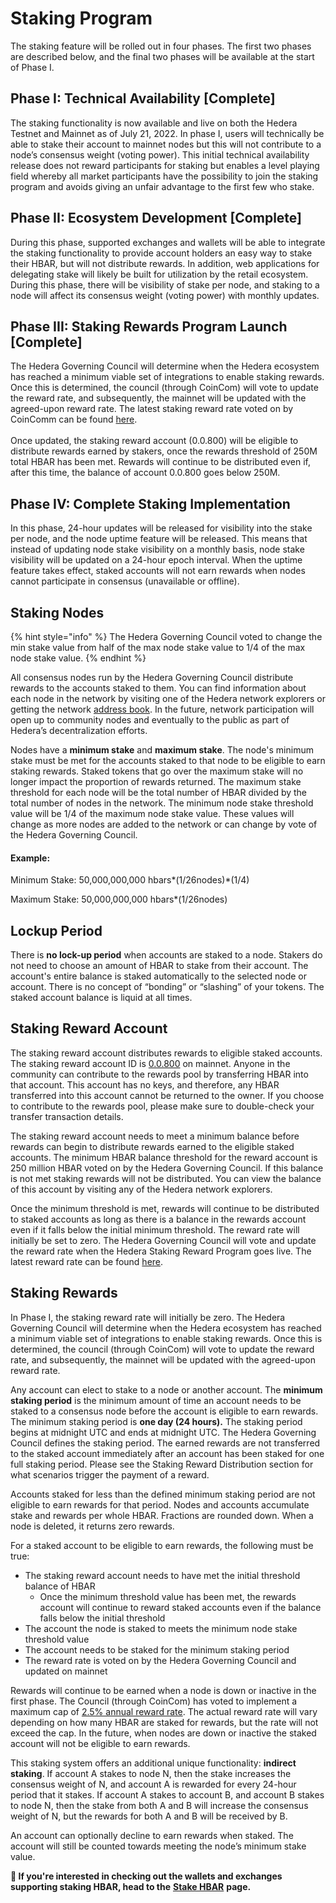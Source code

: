 # Staking Program

The staking feature will be rolled out in four phases. The first two phases are described below, and the final two phases will be available at the start of Phase I.

## **Phase I: Technical Availability \[Complete]**

The staking functionality is now available and live on both the Hedera Testnet and Mainnet as of July 21, 2022. In phase I, users will technically be able to stake their account to mainnet nodes but this will not contribute to a node’s consensus weight (voting power). This initial technical availability release does not reward participants for staking but enables a level playing field whereby all market participants have the possibility to join the staking program and avoids giving an unfair advantage to the first few who stake.

## **Phase II: Ecosystem Development \[Complete]**

During this phase, supported exchanges and wallets will be able to integrate the staking functionality to provide account holders an easy way to stake their HBAR, but will not distribute rewards. In addition, web applications for delegating stake will likely be built for utilization by the retail ecosystem. During this phase, there will be visibility of stake per node, and staking to a node will affect its consensus weight (voting power) with monthly updates.

## **Phase III: Staking Rewards Program Launch \[Complete]**

The Hedera Governing Council will determine when the Hedera ecosystem has reached a minimum viable set of integrations to enable staking rewards. Once this is determined, the council (through CoinCom) will vote to update the reward rate, and subsequently, the mainnet will be updated with the agreed-upon reward rate. The latest staking reward rate voted on by CoinComm can be found [here](https://hedera.com/blog/hedera-governing-council-votes-to-approve-changes-to-staking-algorithm).\
\
Once updated, the staking reward account (0.0.800) will be eligible to distribute rewards earned by stakers, once the rewards threshold of 250M total HBAR has been met. Rewards will continue to be distributed even if, after this time, the balance of account 0.0.800 goes below 250M.

## Phase IV: Complete Staking Implementation

In this phase, 24-hour updates will be released for visibility into the stake per node, and the node uptime feature will be released. This means that instead of updating node stake visibility on a monthly basis, node stake visibility will be updated on a 24-hour epoch interval. When the uptime feature takes effect, staked accounts will not earn rewards when nodes cannot participate in consensus (unavailable or offline).

## **Staking Nodes**

{% hint style="info" %}
The Hedera Governing Council voted to change the min stake value from half of the max node stake value to 1/4 of the max node stake value.
{% endhint %}

All consensus nodes run by the Hedera Governing Council distribute rewards to the accounts staked to them. You can find information about each node in the network by visiting one of the Hedera network explorers or getting the network [address book](../../sdks-and-apis/rest-api.md#api-v1-network-nodes). In the future, network participation will open up to community nodes and eventually to the public as part of Hedera’s decentralization efforts.

Nodes have a **minimum stake** and **maximum stake**. The node's minimum stake must be met for the accounts staked to that node to be eligible to earn staking rewards. Staked tokens that go over the maximum stake will no longer impact the proportion of rewards returned. The maximum stake threshold for each node will be the total number of HBAR divided by the total number of nodes in the network. The minimum node stake threshold value will be 1/4 of the maximum node stake value. These values will change as more nodes are added to the network or can change by vote of the Hedera Governing Council.

#### Example:

Minimum Stake: ​50,000,000,000 hbars\*(1/26nodes)\*(1/4)

Maximum Stake: ​50,000,000,000 hbars\*(1/26nodes)

## **Lockup Period**

There is **no lock-up period** when accounts are staked to a node. Stakers do not need to choose an amount of HBAR to stake from their account. The account's entire balance is staked automatically to the selected node or account. There is no concept of “bonding” or “slashing” of your tokens. The staked account balance is liquid at all times.

## **Staking Reward Account**

The staking reward account distributes rewards to eligible staked accounts. The staking reward account ID is [0.0.800](https://hashscan.io/#/mainnet/account/0.0.800?type=) on mainnet. Anyone in the community can contribute to the rewards pool by transferring HBAR into that account. This account has no keys, and therefore, any HBAR transferred into this account cannot be returned to the owner. If you choose to contribute to the rewards pool, please make sure to double-check your transfer transaction details.

The staking reward account needs to meet a minimum balance before rewards can begin to distribute rewards earned to the eligible staked accounts. The minimum HBAR balance threshold for the reward account is 250 million HBAR voted on by the Hedera Governing Council. If this balance is not met staking rewards will not be distributed. You can view the balance of this account by visiting any of the Hedera network explorers.

Once the minimum threshold is met, rewards will continue to be distributed to staked accounts as long as there is a balance in the rewards account even if it falls below the initial minimum threshold. The reward rate will initially be set to zero. The Hedera Governing Council will vote and update the reward rate when the Hedera Staking Reward Program goes live. The latest reward rate can be found [here](https://hedera.com/blog/hedera-governing-council-votes-to-approve-changes-to-staking-algorithm).&#x20;

## **Staking Rewards**

In Phase I, the staking reward rate will initially be zero. The Hedera Governing Council will determine when the Hedera ecosystem has reached a minimum viable set of integrations to enable staking rewards. Once this is determined, the council (through CoinCom) will vote to update the reward rate, and subsequently, the mainnet will be updated with the agreed-upon reward rate.

Any account can elect to stake to a node or another account. The **minimum staking period** is the minimum amount of time an account needs to be staked to a consensus node before the account is eligible to earn rewards. The minimum staking period is **one day (24 hours).** The staking period begins at midnight UTC and ends at midnight UTC. The Hedera Governing Council defines the staking period. The earned rewards are not transferred to the staked account immediately after an account has been staked for one full staking period. Please see the Staking Reward Distribution section for what scenarios trigger the payment of a reward.

Accounts staked for less than the defined minimum staking period are not eligible to earn rewards for that period. Nodes and accounts accumulate stake and rewards per whole HBAR. Fractions are rounded down. When a node is deleted, it returns zero rewards.

For a staked account to be eligible to earn rewards, the following must be true:

* The staking reward account needs to have met the initial threshold balance of HBAR
  * Once the minimum threshold value has been met, the rewards account will continue to reward staked accounts even if the balance falls below the initial threshold
* The account the node is staked to meets the minimum node stake threshold value
* The account needs to be staked for the minimum staking period
* The reward rate is voted on by the Hedera Governing Council and updated on mainnet

Rewards will continue to be earned when a node is down or inactive in the first phase. The Council (through CoinCom) has voted to implement a maximum cap of [2.5% annual reward rate](https://hedera.com/blog/hedera-governing-council-votes-to-approve-changes-to-staking-algorithm). The actual reward rate will vary depending on how many HBAR are staked for rewards, but the rate will not exceed the cap. In the future, when nodes are down or inactive the staked account will not be eligible to earn rewards.

This staking system offers an additional unique functionality: **indirect staking**. If account A stakes to node N, then the stake increases the consensus weight of N, and account A is rewarded for every 24-hour period that it stakes. If account A stakes to account B, and account B stakes to node N, then the stake from both A and B will increase the consensus weight of N, but the rewards for both A and B will be received by B.

An account can optionally decline to earn rewards when staked. The account will still be counted towards meeting the node’s minimum stake value.

**📣 If you're interested in checking out the wallets and exchanges supporting staking HBAR, head to the** [**Stake HBAR**](stake-hbar.md) **page.**
